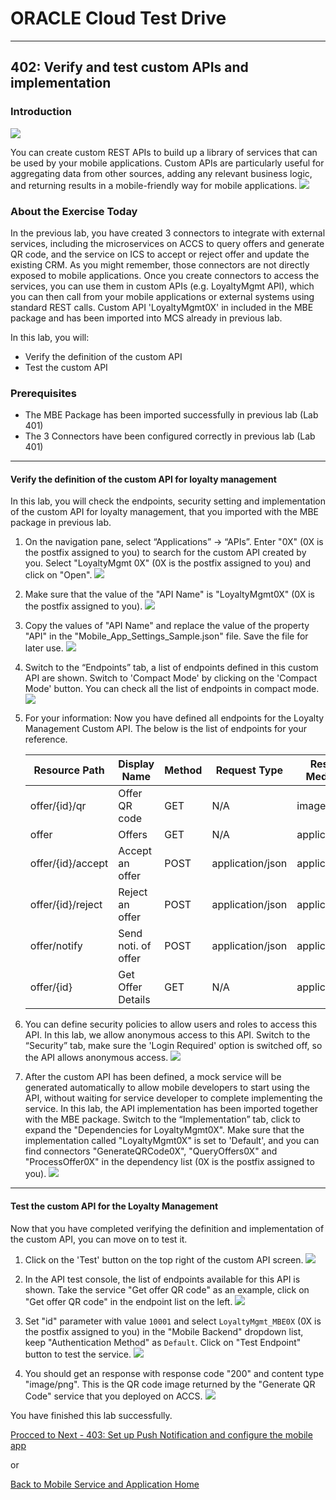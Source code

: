 # ORACLE Cloud Test Drive #
-----
## 402: Verify and test custom APIs and implementation ##

### Introduction ###
![](../common/images/mobile/mcsgs_dt_003_customapi.png)

You can create custom REST APIs to build up a library of services that can be used by your mobile applications. Custom APIs are particularly useful for aggregating data from other sources, adding any relevant business logic, and returning results in a mobile-friendly way for mobile applications.
![](../common/images/mobile/mcsgc_dt_004_api.png)

### About the Exercise Today ###
In the previous lab, you have created 3 connectors to integrate with external services, including the microservices on ACCS to query offers and generate QR code, and the service on ICS to accept or reject offer and update the existing CRM. As you might remember, those connectors are not directly exposed to mobile applications. Once you create connectors to access the services, you can use them in custom APIs (e.g. LoyaltyMgmt API), which you can then call from your mobile applications or external systems using standard REST calls. Custom API 'LoyaltyMgmt0X' in included in the MBE package and has been imported into MCS already in previous lab.

In this lab, you will:
- Verify the definition of the custom API
- Test the custom API

### Prerequisites ###
- The MBE Package has been imported successfully in previous lab (Lab 401)
- The 3 Connectors have been configured correctly in previous lab (Lab 401)

----
#### Verify the definition of the custom API for loyalty management ####
In this lab, you will check the endpoints, security setting and implementation of the custom API for loyalty management, that you imported with the MBE package in previous lab. 

1. On the navigation pane, select “Applications” -> “APIs”. Enter "0X" (0X is the postfix assigned to you) to search for the custom API created by you. Select "LoyaltyMgmt 0X" (0X is the postfix assigned to you) and click on "Open".
![](../common/images/mobile/402-API_Navigate_and_Open.png)

2. Make sure that the value of the "API Name" is "LoyaltyMgmt0X" (0X is the postfix assigned to you).
![](../common/images/mobile/402-API_Verify_API_Name.png)

3. Copy the values of "API Name" and replace the value of the property "API" in the "Mobile_App_Settings_Sample.json" file.  Save the file for later use.
![](../common/images/mobile/402-API_Copy_To_Json.png)

4. Switch to the “Endpoints” tab, a list of endpoints defined in this custom API are shown. Switch to 'Compact Mode' by clicking on the 'Compact Mode' button. You can check all the list of endpoints in compact mode.
![](../common/images/mobile/402-API_Check_Endpoints.png)

5. For your information: Now you have defined all endpoints for the Loyalty Management Custom API. The below is the list of endpoints for your reference.

    | Resource Path     | Display Name          | Method | Request Type     | Response Media Type |
    | ----------------- | --------------------- | ------ | ---------------- | ------------------- |
    | offer/{id}/qr	    | Offer QR code         | GET    | N/A	        | image/png           |
    | offer	            | Offers	            | GET    | N/A	        | application/json    |
    | offer/{id}/accept | Accept an offer       | POST   | application/json | application/json    |
    | offer/{id}/reject | Reject an offer       | POST   | application/json | application/json    |
    | offer/notify      | Send noti. of offer   | POST   | application/json | application/json    |
    | offer/{id}        | Get Offer Details     | GET    | N/A	        | application/json    |

6. You can define security policies to allow users and roles to access this API. In this lab, we allow anonymous access to this API. Switch to the “Security” tab, make sure the 'Login Required' option is switched off, so the API allows anonymous access.
![](../common/images/mobile/402-API_Verify_Security.png)

7. After the custom API has been defined, a mock service will be generated automatically to allow mobile developers to start using the API, without waiting for service developer to complete implementing the service. In this lab, the API implementation has been imported together with the MBE package. Switch to the “Implementation” tab, click to expand the "Dependencies for LoyaltyMgmt0X". Make sure that the implementation called "LoyaltyMgmt0X" is set to 'Default', and you can find connectors "GenerateQRCode0X", "QueryOffers0X" and "ProcessOffer0X" in the dependency list (0X is the postfix assigned to you).
![](../common/images/mobile/402-API_Verify_Implementation.png)


----
#### Test the custom API for the Loyalty Management ####
Now that you have completed verifying the definition and implementation of the custom API, you can move on to test it.

1. Click on the 'Test' button on the top right of the custom API screen.
![](../common/images/mobile/402-API_Open_Test.png)

2. In the API test console, the list of endpoints available for this API is shown. Take the service "Get offer QR code" as an example, click on "Get offer QR code" in the endpoint list on the left.
![](../common/images/mobile/402-API_Test_Select_Endpoint.png)

3. Set "id" parameter with value `10001` and select `LoyaltyMgmt_MBE0X` (0X is the postfix assigned to you) in the "Mobile Backend" dropdown list, keep "Authentication Method" as `Default`. Click on "Test Endpoint" button to test the service.
![](../common/images/mobile/402-API_Test_Prepare_Request.png)

4. You should get an response with response code "200" and content type "image/png". This is the QR code image returned by the "Generate QR Code" service that you deployed on ACCS.
![](../common/images/mobile/402-API_Test_Result.png)


You have finished this lab successfully.

[Procced to Next - 403: Set up Push Notification and configure the mobile app](403-MobileLab.md)

or

[Back to Mobile Service and Application Home](README.md)
